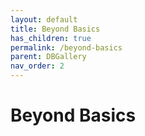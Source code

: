 ```yaml
---
layout: default
title: Beyond Basics
has_children: true
permalink: /beyond-basics
parent: DBGallery
nav_order: 2
---
```


# Beyond Basics
